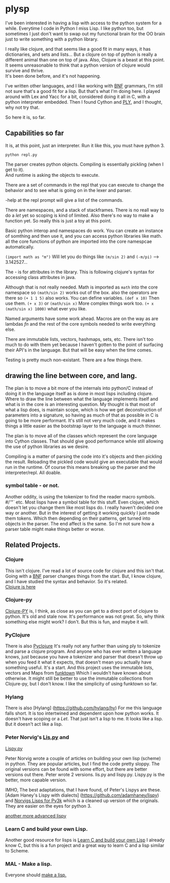 # plysp

I've been interested in having a lisp with access to the python system for
a while. Everytime I code in Python I miss Lisp. I like python too, but
sometimes I just don't want to swap out my functional brain for the OO brain
just to write something with a python library.

I really like clojure, and that seems like a good fit in many ways, it has
dictionaries, and sets and lists... But a clojure
on top of python is really a different animal than one on top of java. Also, 
Clojure is a beast at this point. It seems unreasonable to think that a 
python version of clojure would survive and thrive.  
It's been done before, and it's not happening.

I've written other languages, and I like working with 
[BNF](https://en.wikipedia.org/wiki/Backus–Naur_form) grammars, I'm still not
sure that's a good fit for a lisp. But that's what I'm doing here. I played around with
Lex and Yacc for a bit, considered doing it all in C, with a python interpreter embedded.
Then I found Cython and [PLY](http://www.dabeaz.com/ply/), and I thought, why not try that.

So here it is, so far.  

## Capabilities so far

It is, at this point, just an interpreter.  Run it like this, you must have python 3.

`python repl.py`

The parser creates python objects.  Compiling is essentially pickling (when I get to it).  
And runtime is asking the objects to execute.

There are a set of commands in the repl that you can execute to change the behavior and to
see what is going on in the lexer and parser.

-help at the repl prompt will give a list of the commands.

There are namespaces, and a stack of stackframes.  There is no reall way to do a *let* yet
so scoping is kind of limited.  Also there's no way to make a function yet. So
really this is just a toy at this point.

Basic python interop and namespaces do work.  You can create an instance of somthing and then
use it, and you can access python libraries like math. all the core functions of python
are imported into the core namespcae automatically. 

`(import math as "m")`  Will let you do things like `(m/sin 2)` and `(-m/pi)`  --> 3.142527...

The *-* is for attributes in the library. This is following clojure's syntax for accessing 
class attributes in java.

Although that is not really needed.  Math is imported as `math` into the core namespace so
`(math/sin 2)` works out of the box.  also the operators are there so `(+ 1 1 5)`  also works.
You can define variables.  `(def x 10)`  Then use them.  `(+ x 3)`  or `(math/sin x)`
More complex things work too.  `(+ x (math/sin x) 1000)` what ever you like.

Named arguments have some work ahead. 
Macros are on the way as are
lambdas *fn* and the rest of the core symbols needed to write everything else.

There are immutable lists, vectors, hashmaps, sets, etc.  There isn't too much to do with
them yet because I haven't gotten to the point of surfacing their API's in the language.
But that will be easy when the time comes.


Testing is pretty much non-existant. There are a few things there.


## drawing the line between core, and lang.

The plan is to  move a bit more of the internals into python/C instead of doing it in the 
language itself as is done in most lisps including clojure.  
Where to draw the line between what the
language implements itself and what is in the core is an interesting question.  My thought is
that most of what a lisp does, is maintain scope, which is how we get deconstruction of parameters
into a signature, so having as much of that as possible in C is going to be more performant. 
It's still not very much code, and it makes things a little easier as the bootstrap layer to 
the language is much thinner.

The plan is to move all of the classes which represent the core language into Cython classes.
That should give good performance while still allowing the use of python libraries as we desire.

Compiling is a matter of parsing the code into it's objects and then pickling the result. Reloading
the pickled code would give an executable that would run in the runtime.  Of course this means
breaking up the parser and the interpreter/repl. All doable.

### symbol table - or not.

Another oddity, is using the tokenizer to find the reader macro symbols. #/\'\"\` etc. Most lisps
have a symbol table for this stuff. Even clojure, which doesn't let you change them like most
lisps do. I really haven't decided one way or another. But in the interest of getting it working
quickly I just made them tokens. Which then depending on their patterns, get turned into objects
in the parser.  The end affect is the same. So I'm not sure how a parser table might make things
better or worse.

## Related Projects.

### Clojure

This isn't clojure. I've read a lot of source code for clojure and this isn't that.
Going with a [BNF](https://en.wikipedia.org/wiki/Backus–Naur_form) 
parser changes things from the start. But, I know clojure, and I have
studied the syntax and behavior. So it's related.  
[Clojure is here](https://github.com/clojure/clojure)

### Clojure-py

[Clojure-PY](https://github.com/rcarmo/clojure-py) is, I think, as close as you
can get to a direct port of clojure to python. It's old and stale now. It's performance
was not great. So, why think something else might work?  I don't. But this is fun, and
maybe it will.

### PyClojure

There is also [Pyclojure](http://github.com/halgari/clojure-py) It's really not
any further than using ply to tokenize and parse a clojure program. And
anyone who has ever written a language knows, just because you have
a tokenizer and parser that doesn't throw up when you feed it what it
expects, that doesn't mean you actually have something useful. It's a
start.  And this project uses the immutable lists, vectors and Maps from
[funktown](https://github.com/zhemao/funktown) Which I wouldn't have known
about otherwise. It might still be better to use the immutable collections
from Clojure-py, but I don't know. I like the simplicity of using funktown so far.

### Hylang

There is also [Hylang] (https://github.com/hylang/hy)  For me this language falls short. It is
too intertwined and dependent upon how python works. It doesn't have scoping or a *Let*. That
just isn't a lisp to me.  It looks like a lisp.  But it doesn't act like a lisp.


### Peter Norvig's [Lis.py](http://www.norvig.com/lispy.html) and 
[Lispy.py](https://norvig.com/lispy2.html)

Peter Norvig wrote a couple of articles on building your own lisp
(scheme) in python. They are popular articles, but I find the code pretty
sloppy. The original versions can be found with some effort, but there are
better versions out there.  Peter wrote 2 versions. lis.py and lispy.py.
Lispy.py is the better, more capable version.

IMHO, The best adaptations, that I have found, of Peter's Lispys are these. 
[Adam Haney's Lispy with dialects] (https://github.com/adamhaney/lispy)
and 
[Norvigs Lisps for Py3k](https://github.com/Shambles-Dev/Norvig_Lisps_for_Py3k) 
which is a cleaned up version of the originals. They are easier on the
eyes for python 3.

[another more advanced lispy](https://github.com/ridwanmsharif/lispy)

### Learn C and build your own Lisp.

Another good resource for lisps is [Learn C and build your own Lisp](https://github.com/orangeduck/BuildYourOwnLisp)  I already know C, but this is a fun project and a great way to learn C and a lisp similar to Scheme.

### MAL - Make a lisp. 

Everyone should [make a lisp.](https://github.com/kanaka/mal)


